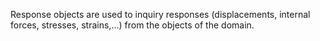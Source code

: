 Response objects are used to inquiry responses (displacements, internal forces, stresses, strains,...) from the objects of the domain.
